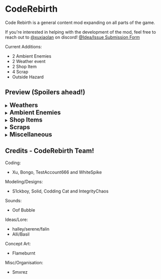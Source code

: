 # CodeRebirth

Code Rebirth is a general content mod expanding on all parts of the game.

If you're interested in helping with the development of the mod, feel free to reach out to [@xuxiaolan](https://discord.com/channels/1168655651455639582/1241786100201160784) on discord!
[@Idea/Issue Submission Form](https://forms.office.com/e/x2BkrpRVzP)

Current Additions:

- 2 Ambient Enemies
- 2 Weather event
- 2 Shop Item
- 4 Scrap
- Outside Hazard

## Preview (Spoilers ahead!)

</details>

<details>
  <summary><strong style="font-size: 1.4em;">Weathers</strong></summary>

### Windy

![](https://i.postimg.cc/x81dKbhc/tornado.png)

```
Disastrous weather where the player is pulled and ripped apart by different types of tornados (currently only blood tornado available).
```

### Meteor Shower

![](https://i.postimg.cc/RFJzM5yL/image-removebg-preview-1.png)

```
World-ending weather where the world will slowly crumble as time goes on, but with the potential for rare crystals to spawn.
```

</details>

<details>
  <summary><strong style="font-size: 1.4em;">Ambient Enemies</strong></summary>

### Cutiefly

![](https://i.postimg.cc/zvmYv21Z/image-207-removebg-preview.png)

```
Flys around occasionally resting on the ground. (harmless)
```

### Snailcat

![](https://i.postimg.cc/qMzFFhzh/imawadge-removebg-preview.png)

```
Roams the land slowly (harmless)
```

</details>

<details>
  <summary><strong style="font-size: 1.4em;">Shop Items</strong></summary>

### Hoverboard

![](https://i.postimg.cc/wj6mw7Nc/hoverboard.png)

```
Shop Item that allows you to drift around the world, should be faster than walking speed and allows a boost using sprint.
```

### Wallet

![](https://i.postimg.cc/wMBrg32r/imwadadage-removebg-preview.png)

```
Shop Item to get some extra cash for the quota can pick up coins.
```

</details>

<details>
  <summary><strong style="font-size: 1.4em;">Scraps</strong></summary>

### Snow Globe

![](https://i.postimg.cc/NfBS0qgy/snowglobe-icon.png)

```
Cracked, rare and unique. This Snow Globe is found deep inside of abandoned moons, made for children but loved by all. (Includes custom animations and sounds)
```
### Meteorite

![](https://i.postimg.cc/nVg8pG8Y/imawdawdaage-removebg-preview.png)

```
Valuable rare Scrap found from the remaining debris of some Meteors.
```

### Epic Axe

![](https://i.postimg.cc/wxWPFcTY/imwadaage-removebg-preview.png)

```
Cool glowy Axe that deals twice the damage of the shovel.
```

### Coin

![](https://i.postimg.cc/cC5bHZ5L/imagwadae-removebg-preview.png)

```
Scrap to get some extra cash for the quota, Coin doesn't affect normal-level scrap spawn rates and is not included in the pool normally.
```

</details>

<details>
  <summary><strong style="font-size: 1.4em;">Miscellaneous</strong></summary>

### Item Crate

![](https://i.postimg.cc/jqg2RD0j/itemcrate.png)

```
Spawns outside and is openable instantly with a key, or at a slow speed manually to get a random piece of scrap!
```

</details>

## Credits - CodeRebirth Team!

Coding:
- Xu, Bongo, TestAccount666 and WhiteSpike

Modeling/Designs:
- S1ckboy, Solid, Codding Cat and IntegrityChaos

Sounds:
- Oof Bubble

Ideas/Lore:
- halley/serene/falin
- Alli/Basil

Concept Art:
- Flameburnt

Misc/Organisation:
- Smxrez